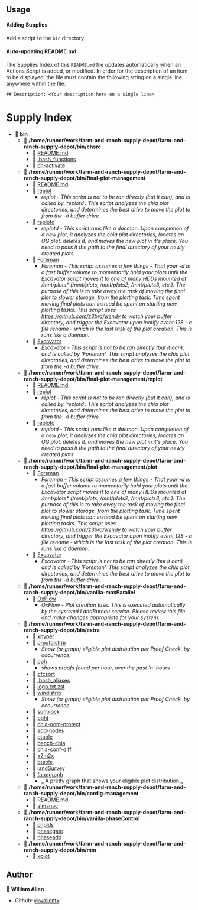 ## Usage

#### Adding Supplies

Add a script to the `bin` directory

#### Auto-updating README.md

The Supplies Index of this `README.md` file updates automatically when an Actions Script is added, or modified. In order for the description of an item to be displayed, the file must contain the following string on a single line anywhere within the file:

`## Description: <Your description here on a single line>`

# Supply Index

- 📂 __bin__
   - 📂 __/home/runner/work/farm-and-ranch-supply-depot/farm-and-ranch-supply-depot/bin/chsrc__
      - 📄 [README.md](//home/runner/work/farm-and-ranch-supply-depot/farm-and-ranch-supply-depot/bin/chsrc/README.md)
      - 📄 [.bash_functions](//home/runner/work/farm-and-ranch-supply-depot/farm-and-ranch-supply-depot/bin/chsrc/.bash_functions)
      - 📄 [ch\-activate](//home/runner/work/farm-and-ranch-supply-depot/farm-and-ranch-supply-depot/bin/chsrc/ch-activate)
   - 📂 __/home/runner/work/farm-and-ranch-supply-depot/farm-and-ranch-supply-depot/bin/final-plot-management__
      - 📄 [README.md](//home/runner/work/farm-and-ranch-supply-depot/farm-and-ranch-supply-depot/bin/final-plot-management/README.md)
      - 📄 [replot](//home/runner/work/farm-and-ranch-supply-depot/farm-and-ranch-supply-depot/bin/final-plot-management/replot)
         - _replot - This script is not to be ran directly (but it can), and is called by 'replotd'. This script analyzes the chia plot directories, and determines the best drive to move the plot to from the -d buffer drive._
      - 📄 [replotd](//home/runner/work/farm-and-ranch-supply-depot/farm-and-ranch-supply-depot/bin/final-plot-management/replotd)
         - _replotd - This script runs like a daemon. Upon completion of a new plot, it analyzes the chia plot directories, locates an OG plot, deletes it, and moves the new plot in it's place. You need to pass it the path to the final directory of your newly created plots._
      - 📄 [Foreman](//home/runner/work/farm-and-ranch-supply-depot/farm-and-ranch-supply-depot/bin/final-plot-management/Foreman)
         - _Foreman - This script assumes a few things - That your -d is a fast buffer volume to momentarily hold your plots until the Excavator script moves it to one of many HDDs mounted at /mnt/plots* (/mnt/plots, /mnt/plots2, /mnt/plots3, etc.). The purpose of this is to take away the task of moving the final plot to slower storage, from the plotting task. Time spent moving final plots can instead be spent on starting new plotting tasks. This script uses https://github.com/z3bra/wendy to watch your buffer directory, and trigger the Excavator upon inotify event 128 - a file rename - which is the last task of the plot creation. This is runs like a daemon._
      - 📄 [Excavator](//home/runner/work/farm-and-ranch-supply-depot/farm-and-ranch-supply-depot/bin/final-plot-management/Excavator)
         - _Excavator - This script is not to be ran directly (but it can), and is called by 'Foreman'. This script analyzes the chia plot directories, and determines the best drive to move the plot to from the -d buffer drive._
   - 📂 __/home/runner/work/farm-and-ranch-supply-depot/farm-and-ranch-supply-depot/bin/final-plot-management/replot__
      - 📄 [README.md](//home/runner/work/farm-and-ranch-supply-depot/farm-and-ranch-supply-depot/bin/final-plot-management/replot/README.md)
      - 📄 [replot](//home/runner/work/farm-and-ranch-supply-depot/farm-and-ranch-supply-depot/bin/final-plot-management/replot/replot)
         - _replot - This script is not to be ran directly (but it can), and is called by 'replotd'. This script analyzes the chia plot directories, and determines the best drive to move the plot to from the -d buffer drive._
      - 📄 [replotd](//home/runner/work/farm-and-ranch-supply-depot/farm-and-ranch-supply-depot/bin/final-plot-management/replot/replotd)
         - _replotd - This script runs like a daemon. Upon completion of a new plot, it analyzes the chia plot directories, locates an OG plot, deletes it, and moves the new plot in it's place. You need to pass it the path to the final directory of your newly created plots._
   - 📂 __/home/runner/work/farm-and-ranch-supply-depot/farm-and-ranch-supply-depot/bin/final-plot-management/plot__
      - 📄 [Foreman](//home/runner/work/farm-and-ranch-supply-depot/farm-and-ranch-supply-depot/bin/final-plot-management/plot/Foreman)
         - _Foreman - This script assumes a few things - That your -d is a fast buffer volume to momentarily hold your plots until the Excavator script moves it to one of many HDDs mounted at /mnt/plots* (/mnt/plots, /mnt/plots2, /mnt/plots3, etc.). The purpose of this is to take away the task of moving the final plot to slower storage, from the plotting task. Time spent moving final plots can instead be spent on starting new plotting tasks. This script uses https://github.com/z3bra/wendy to watch your buffer directory, and trigger the Excavator upon inotify event 128 - a file rename - which is the last task of the plot creation. This is runs like a daemon._
      - 📄 [Excavator](//home/runner/work/farm-and-ranch-supply-depot/farm-and-ranch-supply-depot/bin/final-plot-management/plot/Excavator)
         - _Excavator - This script is not to be ran directly (but it can), and is called by 'Foreman'. This script analyzes the chia plot directories, and determines the best drive to move the plot to from the -d buffer drive._
   - 📂 __/home/runner/work/farm-and-ranch-supply-depot/farm-and-ranch-supply-depot/bin/vanilla-maxParallel__
      - 📄 [OxPlow](//home/runner/work/farm-and-ranch-supply-depot/farm-and-ranch-supply-depot/bin/vanilla-maxParallel/OxPlow)
         - _OxPlow - Plot creation task. This is executed automatically by the systemd LandBureau service. Please review this file and make changes appropriate for your system._
   - 📂 __/home/runner/work/farm-and-ranch-supply-depot/farm-and-ranch-supply-depot/bin/extra__
      - 📄 [xhyper](//home/runner/work/farm-and-ranch-supply-depot/farm-and-ranch-supply-depot/bin/extra/xhyper)
      - 📄 [proofdistrib](//home/runner/work/farm-and-ranch-supply-depot/farm-and-ranch-supply-depot/bin/extra/proofdistrib)
         - _Show (or graph) eligible plot distribution per Proof Check, by occurrence._
      - 📄 [pph](//home/runner/work/farm-and-ranch-supply-depot/farm-and-ranch-supply-depot/bin/extra/pph)
         - _shows proofs found per hour, over the past 'n' hours_
      - 📄 [dfcsort](//home/runner/work/farm-and-ranch-supply-depot/farm-and-ranch-supply-depot/bin/extra/dfcsort)
      - 📄 [.bash_aliases](//home/runner/work/farm-and-ranch-supply-depot/farm-and-ranch-supply-depot/bin/extra/.bash_aliases)
      - 📄 [logo.txt.zst](//home/runner/work/farm-and-ranch-supply-depot/farm-and-ranch-supply-depot/bin/extra/logo.txt.zst)
      - 📄 [windistrib](//home/runner/work/farm-and-ranch-supply-depot/farm-and-ranch-supply-depot/bin/extra/windistrib)
         - _Show (or graph) eligible plot distribution per Proof Check, by occurrence._
      - 📄 [sunblock](//home/runner/work/farm-and-ranch-supply-depot/farm-and-ranch-supply-depot/bin/extra/sunblock)
      - 📄 [ppht](//home/runner/work/farm-and-ranch-supply-depot/farm-and-ranch-supply-depot/bin/extra/ppht)
      - 📄 [chia\-oom\-protect](//home/runner/work/farm-and-ranch-supply-depot/farm-and-ranch-supply-depot/bin/extra/chia-oom-protect)
      - 📄 [add\-nodes](//home/runner/work/farm-and-ranch-supply-depot/farm-and-ranch-supply-depot/bin/extra/add-nodes)
      - 📄 [ptable](//home/runner/work/farm-and-ranch-supply-depot/farm-and-ranch-supply-depot/bin/extra/ptable)
      - 📄 [bench\-chia](//home/runner/work/farm-and-ranch-supply-depot/farm-and-ranch-supply-depot/bin/extra/bench-chia)
      - 📄 [chia\-conf\-diff](//home/runner/work/farm-and-ranch-supply-depot/farm-and-ranch-supply-depot/bin/extra/chia-conf-diff)
      - 📄 [x2m2x](//home/runner/work/farm-and-ranch-supply-depot/farm-and-ranch-supply-depot/bin/extra/x2m2x)
      - 📄 [btable](//home/runner/work/farm-and-ranch-supply-depot/farm-and-ranch-supply-depot/bin/extra/btable)
      - 📄 [landSurvey](//home/runner/work/farm-and-ranch-supply-depot/farm-and-ranch-supply-depot/bin/extra/landSurvey)
      - 📄 [farmgraph](//home/runner/work/farm-and-ranch-supply-depot/farm-and-ranch-supply-depot/bin/extra/farmgraph)
         - _ A pretty graph that shows your eligible plot distribution._
   - 📂 __/home/runner/work/farm-and-ranch-supply-depot/farm-and-ranch-supply-depot/bin/config-management__
      - 📄 [README.md](//home/runner/work/farm-and-ranch-supply-depot/farm-and-ranch-supply-depot/bin/config-management/README.md)
      - 📄 [almanac](//home/runner/work/farm-and-ranch-supply-depot/farm-and-ranch-supply-depot/bin/config-management/almanac)
   - 📂 __/home/runner/work/farm-and-ranch-supply-depot/farm-and-ranch-supply-depot/bin/vanilla-phaseControl__
      - 📄 [chpids](//home/runner/work/farm-and-ranch-supply-depot/farm-and-ranch-supply-depot/bin/vanilla-phaseControl/chpids)
      - 📄 [phasegate](//home/runner/work/farm-and-ranch-supply-depot/farm-and-ranch-supply-depot/bin/vanilla-phaseControl/phasegate)
      - 📄 [phaseadd](//home/runner/work/farm-and-ranch-supply-depot/farm-and-ranch-supply-depot/bin/vanilla-phaseControl/phaseadd)
   - 📂 __/home/runner/work/farm-and-ranch-supply-depot/farm-and-ranch-supply-depot/bin/mm__
      - 📄 [xplot](//home/runner/work/farm-and-ranch-supply-depot/farm-and-ranch-supply-depot/bin/mm/xplot)


## Author

👤 **William Allen**

* Github: [@wallentx](https://github.com/wallentx)

